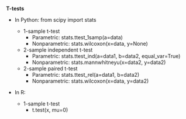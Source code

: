 **T-tests**
* In Python: from scipy import stats
  * 1-sample t-test
    * Parametric: stats.ttest_1samp(a=data)
    * Nonparametric: stats.wilcoxon(x=data, y=None)
  * 2-sample independent t-test
    * Parametric: stats.ttest_ind(a=data1, b=data2, equal_var=True)
    * Nonparametric: stats.mannwhitneyu(x=data2, y=data2)
  * 2-sample paired t-test
    * Parametric: stats.ttest_rel(a=data1, b=data2)
    * Nonparametric: stats.wilcoxon(x=data, y=data2)


* In R:
  * 1-sample t-test
    * t.test(x, mu=0)

